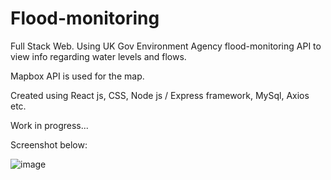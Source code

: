 # Flood-monitoring
Full Stack Web. Using UK Gov Environment Agency flood-monitoring API to view info regarding water levels and flows.

Mapbox API is used for the map. 

Created using React js, CSS, Node js / Express framework, MySql, Axios etc.

Work in progress...

Screenshot below:

![image](https://user-images.githubusercontent.com/78536809/170473713-2e2b93c8-de9c-4f98-b7e3-126e087615e6.png)



